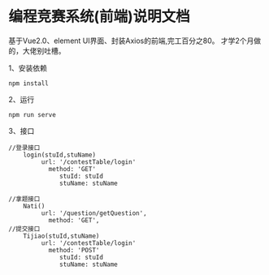 # 编程竞赛系统(前端)说明文档

基于Vue2.0、element UI界面、封装Axios的前端,完工百分之80。
才学2个月做的，大佬别吐槽。



1、安装依赖

```shell
npm install
```

2、运行

```shell
npm run serve
```

3、接口
```text
//登录接口
    login(stuId,stuName)
         url: '/contestTable/login'
           method: 'GET'
              stuId: stuId
              stuName: stuName

//拿题接口
    Nati() 
         url: '/question/getQuestion',
           method: 'GET',
//提交接口
    Tijiao(stuId,stuName) 
         url: '/contestTable/login'
           method: 'POST'
              stuId: stuId
              stuName: stuName
```
